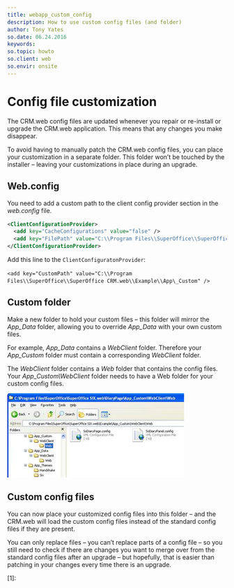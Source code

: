 ```yaml
---
title: webapp_custom_config
description: How to use custom config files (and folder)
author: Tony Yates
so.date: 06.24.2016
keywords:
so.topic: howto
so.client: web
so.envir: onsite
---
```


# Config file customization

The CRM.web config files are updated whenever you repair or re-install or upgrade the CRM.web application. This means that any changes you make disappear.

To avoid having to manually patch the CRM.web config files, you can place your customization in a separate folder. This folder won’t be touched by the installer – leaving your customizations in place during an upgrade.

## Web.config

You need to add a custom path to the client config provider section in the *web.config* file.

```XML
<ClientConfigurationProvider>
  <add key="CacheConfigurations" value="false" />
  <add key="FilePath" value="C:\\Program Files\\SuperOffice\\SuperOffice CRM.web\\Example\\App\_Data" />
</ClientConfigurationProvider>
```

Add this line to the `ClientConfiguratonProvider`:

`<add key="CustomPath" value="C:\\Program Files\\SuperOffice\\SuperOffice CRM.web\\Example\\App\_Custom" />`

## Custom folder

Make a new folder to hold your custom files – this folder will mirror the *App_Data* folder, allowing you to override *App_Data* with your own custom files.

For example, *App_Data* contains a *WebClient* folder. Therefore your *App_Custom* folder must contain a corresponding *WebClient* folder.

The *WebClient* folder contains a *Web* folder that contains the config files. Your *App_Custom\WebClient* folder needs to have a Web folder for your custom config files.

![01][img1]

## Custom config files

You can now place your customized config files into this folder – and the CRM.web will load the custom config files instead of the standard config files if they are present.

You can only replace files – you can’t replace parts of a config file – so you still need to check if there are changes you want to merge over from the standard config files after an upgrade – but hopefully, that is easier than patching in your changes every time there is an upgrade.

<!-- Referenced links -->
[1]:

<!-- Referenced images -->
[img1]: media/image001.jpg
